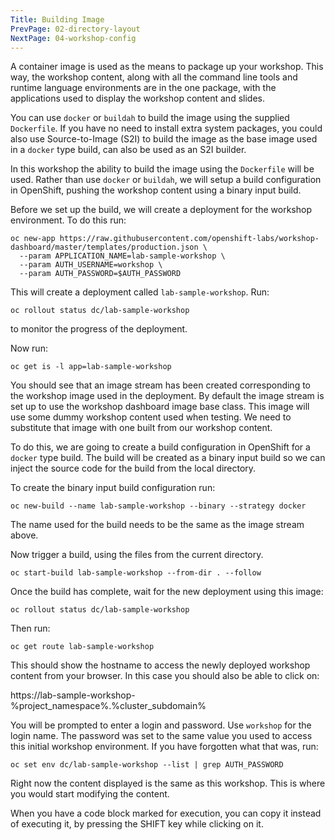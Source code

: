```yaml
---
Title: Building Image
PrevPage: 02-directory-layout
NextPage: 04-workshop-config
---
```


A container image is used as the means to package up your workshop. This way, the workshop content, along with all the command line tools and runtime language environments are in the one package, with the applications used to display the workshop content and slides.

You can use `docker` or `buildah` to build the image using the supplied `Dockerfile`. If you have no need to install extra system packages, you could also use Source-to-Image (S2I) to build the image as the base image used in a `docker` type build, can also be used as an S2I builder.

In this workshop the ability to build the image using the `Dockerfile` will be used. Rather than use `docker` or `buildah`, we will setup a build configuration in OpenShift, pushing the workshop content using a binary input build.

Before we set up the build, we will create a deployment for the workshop environment. To do this run:

```execute
oc new-app https://raw.githubusercontent.com/openshift-labs/workshop-dashboard/master/templates/production.json \
  --param APPLICATION_NAME=lab-sample-workshop \
  --param AUTH_USERNAME=workshop \
  --param AUTH_PASSWORD=$AUTH_PASSWORD
```

This will create a deployment called `lab-sample-workshop`. Run:

```execute
oc rollout status dc/lab-sample-workshop
```

to monitor the progress of the deployment.

Now run:

```execute
oc get is -l app=lab-sample-workshop
```

You should see that an image stream has been created corresponding to the workshop image used in the deployment. By default the image stream is set up to use the workshop dashboard image base class. This image will use some dummy workshop content used when testing. We need to substitute that image with one built from our workshop content.

To do this, we are going to create a build configuration in OpenShift for a `docker` type build. The build will be created as a binary input build so we can inject the source code for the build from the local directory.

To create the binary input build configuration run:

```execute
oc new-build --name lab-sample-workshop --binary --strategy docker
```

The name used for the build needs to be the same as the image stream above.

Now trigger a build, using the files from the current directory.

```execute
oc start-build lab-sample-workshop --from-dir . --follow
```

Once the build has complete, wait for the new deployment using this image:

```execute
oc rollout status dc/lab-sample-workshop
```

Then run:

```execute
oc get route lab-sample-workshop
```

This should show the hostname to access the newly deployed workshop content from your browser. In this case you should also be able to click on:

https://lab-sample-workshop-%project_namespace%.%cluster_subdomain%

You will be prompted to enter a login and password. Use `workshop` for the login name. The password was set to the same value you used to access this initial workshop environment. If you have forgotten what that was, run:

```execute
oc set env dc/lab-sample-workshop --list | grep AUTH_PASSWORD
```

Right now the content displayed is the same as this workshop. This is where you would start modifying the content.

When you have a code block marked for execution, you can copy it instead of executing it, by pressing the SHIFT key while clicking on it.

